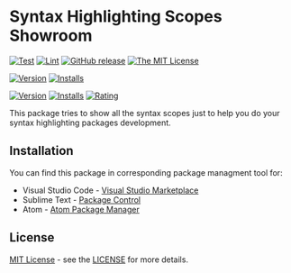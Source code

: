 # Syntax Highlighting Scopes Showroom

[![Test](https://github.com/baleyko/syntax-highlighting-scopes-showroom/workflows/Test/badge.svg)][gh-test-workflow]
[![Lint](https://github.com/baleyko/syntax-highlighting-scopes-showroom/workflows/Lint/badge.svg)][gh-lint-workflow]
[![GitHub release](https://img.shields.io/github/release/baleyko/syntax-highlighting-scopes-showroom.svg)][gh-releases]
[![The MIT License](https://img.shields.io/badge/license-MIT-orange.svg)][mit]

[![Version](https://img.shields.io/apm/v/syntax-highlighting-scopes-showroom)][apm-version]
[![Installs](https://img.shields.io/apm/dm/syntax-highlighting-scopes-showroom)][apm-installs]

[![Version][vscode-version]](VSCODE-LINK)
[![Installs][vscode-installs]](VSCODE-LINK)
[![Rating][vscode-rating]](VSCODE-LINK)

This package tries to show all the syntax scopes just to help you do your
syntax highlighting packages development.

## Installation

You can find this package in corresponding package managment tool for:

- Visual Studio Code - [Visual Studio Marketplace][vscode merketplace]
- Sublime Text - [Package Control][sublime package control]
- Atom - [Atom Package Manager][atom package manager]

[vscode merketplace]: https://marketplace.visualstudio.com/items?itemName=baleiko.syntax-highlighting-scopes-showroom
[sublime package control]: https://packagecontrol.io/installation
[atom package manager]: https://atom.io/packages/syntax-highlighting-scopes-showroom

## License

[MIT License][mit] - see the [LICENSE][license.md] for more details.

[mit]: https://opensource.org/licenses/MIT
[license.md]: https://github.com/baleyko/vscode-b-syntax-highlighting/blob/master/LICENSE.md
[gh-releases]: https://github.com/baleyko/syntax-highlighting-scopes-showroom/releases
[gh-test-workflow]: https://github.com/baleyko/syntax-highlighting-scopes-showroom/actions?query=workflow%3ATest
[gh-lint-workflow]: https://github.com/baleyko/syntax-highlighting-scopes-showroom/actions?query=workflow%3ALint
[apm-version]: https://atom.io/packages/syntax-highlighting-scopes-showroom
[apm-installs]: https://atom.io/packages/syntax-highlighting-scopes-showroom
[vscode-link]: https://marketplace.visualstudio.com/items?itemName=baleiko.syntax-highlighting-scopes-showroom
[vscode-version]: https://vsmarketplacebadge.apphb.com/version/baleiko.syntax-highlighting-scopes-showroom.svg
[vscode-installs]: https://vsmarketplacebadge.apphb.com/installs-short/baleiko.syntax-highlighting-scopes-showroom.svg
[vscode-rating]: https://vsmarketplacebadge.apphb.com/rating-short/baleiko.syntax-highlighting-scopes-showroom.svg
